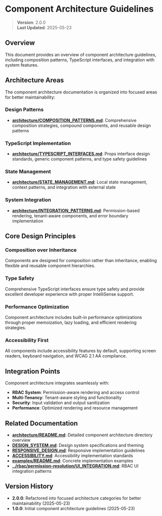 
# Component Architecture Guidelines

> **Version**: 2.0.0  
> **Last Updated**: 2025-05-23

## Overview

This document provides an overview of component architecture guidelines, including composition patterns, TypeScript interfaces, and integration with system features.

## Architecture Areas

The component architecture documentation is organized into focused areas for better maintainability:

### Design Patterns
- **[architecture/COMPOSITION_PATTERNS.md](architecture/COMPOSITION_PATTERNS.md)**: Comprehensive composition strategies, compound components, and reusable design patterns

### TypeScript Implementation
- **[architecture/TYPESCRIPT_INTERFACES.md](architecture/TYPESCRIPT_INTERFACES.md)**: Props interface design standards, generic component patterns, and type safety guidelines

### State Management
- **[architecture/STATE_MANAGEMENT.md](architecture/STATE_MANAGEMENT.md)**: Local state management, context patterns, and integration with external state

### System Integration
- **[architecture/INTEGRATION_PATTERNS.md](architecture/INTEGRATION_PATTERNS.md)**: Permission-based rendering, tenant-aware components, and error boundary implementation

## Core Design Principles

### Composition over Inheritance
Components are designed for composition rather than inheritance, enabling flexible and reusable component hierarchies.

### Type Safety
Comprehensive TypeScript interfaces ensure type safety and provide excellent developer experience with proper IntelliSense support.

### Performance Optimization
Component architecture includes built-in performance optimizations through proper memoization, lazy loading, and efficient rendering strategies.

### Accessibility First
All components include accessibility features by default, supporting screen readers, keyboard navigation, and WCAG 2.1 AA compliance.

## Integration Points

Component architecture integrates seamlessly with:
- **RBAC System**: Permission-aware rendering and access control
- **Multi-Tenancy**: Tenant-aware styling and functionality
- **Security**: Input validation and output sanitization
- **Performance**: Optimized rendering and resource management

## Related Documentation

- **[architecture/README.md](architecture/README.md)**: Detailed component architecture directory overview
- **[DESIGN_SYSTEM.md](DESIGN_SYSTEM.md)**: Design system specifications and theming
- **[RESPONSIVE_DESIGN.md](RESPONSIVE_DESIGN.md)**: Responsive implementation guidelines
- **[ACCESSIBILITY.md](ACCESSIBILITY.md)**: Accessibility implementation standards
- **[examples/README.md](examples/README.md)**: Concrete implementation examples
- **[../rbac/permission-resolution/UI_INTEGRATION.md](../rbac/permission-resolution/UI_INTEGRATION.md)**: RBAC UI integration patterns

## Version History

- **2.0.0**: Refactored into focused architecture categories for better maintainability (2025-05-23)
- **1.0.0**: Initial component architecture guidelines (2025-05-23)
